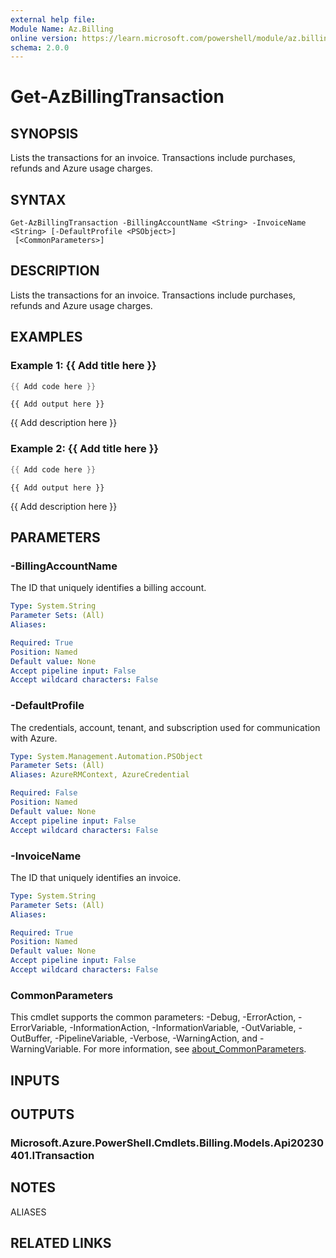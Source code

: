 ```yaml
---
external help file:
Module Name: Az.Billing
online version: https://learn.microsoft.com/powershell/module/az.billing/get-azbillingtransaction
schema: 2.0.0
---
```


# Get-AzBillingTransaction

## SYNOPSIS
Lists the transactions for an invoice.
Transactions include purchases, refunds and Azure usage charges.

## SYNTAX

```
Get-AzBillingTransaction -BillingAccountName <String> -InvoiceName <String> [-DefaultProfile <PSObject>]
 [<CommonParameters>]
```

## DESCRIPTION
Lists the transactions for an invoice.
Transactions include purchases, refunds and Azure usage charges.

## EXAMPLES

### Example 1: {{ Add title here }}
```powershell
{{ Add code here }}
```

```output
{{ Add output here }}
```

{{ Add description here }}

### Example 2: {{ Add title here }}
```powershell
{{ Add code here }}
```

```output
{{ Add output here }}
```

{{ Add description here }}

## PARAMETERS

### -BillingAccountName
The ID that uniquely identifies a billing account.

```yaml
Type: System.String
Parameter Sets: (All)
Aliases:

Required: True
Position: Named
Default value: None
Accept pipeline input: False
Accept wildcard characters: False
```

### -DefaultProfile
The credentials, account, tenant, and subscription used for communication with Azure.

```yaml
Type: System.Management.Automation.PSObject
Parameter Sets: (All)
Aliases: AzureRMContext, AzureCredential

Required: False
Position: Named
Default value: None
Accept pipeline input: False
Accept wildcard characters: False
```

### -InvoiceName
The ID that uniquely identifies an invoice.

```yaml
Type: System.String
Parameter Sets: (All)
Aliases:

Required: True
Position: Named
Default value: None
Accept pipeline input: False
Accept wildcard characters: False
```

### CommonParameters
This cmdlet supports the common parameters: -Debug, -ErrorAction, -ErrorVariable, -InformationAction, -InformationVariable, -OutVariable, -OutBuffer, -PipelineVariable, -Verbose, -WarningAction, and -WarningVariable. For more information, see [about_CommonParameters](http://go.microsoft.com/fwlink/?LinkID=113216).

## INPUTS

## OUTPUTS

### Microsoft.Azure.PowerShell.Cmdlets.Billing.Models.Api20230401.ITransaction

## NOTES

ALIASES

## RELATED LINKS

